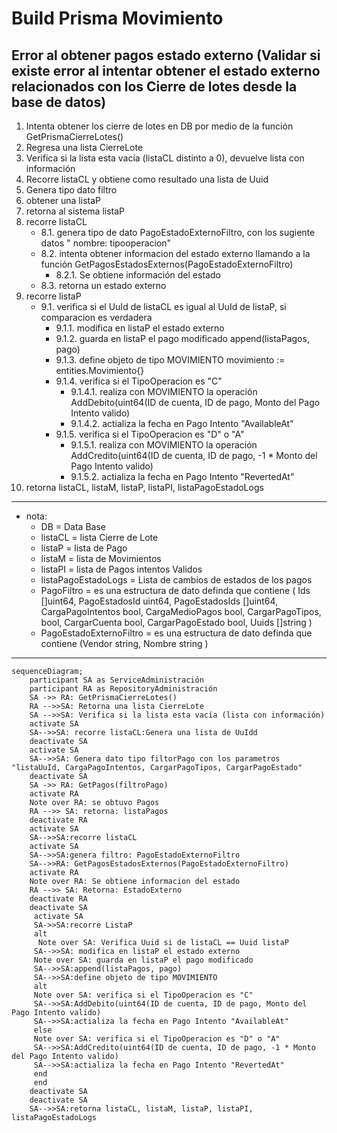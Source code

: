  # Build Prisma Movimiento

## Error al obtener pagos estado externo  (Validar si existe error al intentar obtener el estado externo relacionados con los Cierre de lotes desde la base de datos)
1. Intenta obtener los cierre de lotes en DB por medio de la función GetPrismaCierreLotes()
2. Regresa una lista CierreLote
3. Verifica si la lista esta vacía (listaCL distinto a 0), devuelve lista con información
4. Recorre listaCL y obtiene como resultado una lista de Uuid
5. Genera tipo dato filtro
6. obtener una listaP
7. retorna al sistema listaP
8. recorre listaCL
    - 8.1. genera tipo de dato PagoEstadoExternoFiltro, con los sugiente datos " nombre: tipooperacion"
    - 8.2. intenta obtener informacion del estado externo llamando a la función GetPagosEstadosExternos(PagoEstadoExternoFiltro)
      - 8.2.1. Se obtiene información del estado
    - 8.3. retorna un estado externo
9. recorre listaP
    - 9.1. verifica si el UuId de listaCL es igual al UuId de listaP, si comparacion es verdadera
        - 9.1.1. modifica en listaP el estado externo
        - 9.1.2. guarda en listaP el pago modificado append(listaPagos, pago)
        - 9.1.3. define objeto de tipo MOVIMIENTO movimiento := entities.Movimiento{}
        - 9.1.4. verifica si el TipoOperacion es "C"
            - 9.1.4.1. realiza con MOVIMIENTO la operación AddDebito(uint64(ID de cuenta, ID de pago, Monto del Pago Intento valido) 
            - 9.1.4.2. actializa la fecha en Pago Intento "AvailableAt"
        - 9.1.5. verifica si el TipoOperacion es "D" o "A"
            - 9.1.5.1. realiza con MOVIMIENTO la operación AddCredito(uint64(ID de cuenta, ID de pago, -1 * Monto del Pago Intento valido) 
            - 9.1.5.2. actializa la fecha en Pago Intento "RevertedAt"
10. retorna listaCL, listaM, listaP, listaPI, listaPagoEstadoLogs
***
- nota:
    * DB = Data Base
    * listaCL = lista Cierre de Lote
    * listaP = lista de Pago
    * listaM = lista de Movimientos
    * listaPI = lista de Pagos intentos Validos
    * listaPagoEstadoLogs = Lista de cambios de estados de los pagos
    * PagoFiltro = es una estructura de dato definda que contiene (	Ids []uint64, PagoEstadosId uint64, PagoEstadosIds []uint64, CargaPagoIntentos bool, CargaMedioPagos   bool,	CargarPagoTipos, bool,	CargarCuenta bool,	CargarPagoEstado  bool,	Uuids []string )
    * PagoEstadoExternoFiltro = es una estructura de dato definda que contiene (Vendor string, Nombre string )
***
```mermaid
sequenceDiagram;
    participant SA as ServiceAdministración
    participant RA as RepositoryAdministración
    SA ->> RA: GetPrismaCierreLotes()
    RA -->>SA: Retorna una lista CierreLote
    SA -->>SA: Verifica si la lista esta vacía (lista con información)
    activate SA
    SA-->>SA: recorre listaCL:Genera una lista de UuIdd 
    deactivate SA
    activate SA
    SA-->>SA: Genera dato tipo filtorPago con los parametros "listaUuId, CargaPagoIntentos,	CargarPagoTipos, CargarPagoEstado" 
    deactivate SA
    SA ->> RA: GetPagos(filtroPago)
    activate RA
    Note over RA: se obtuvo Pagos
    RA -->> SA: retorna: listaPagos 
    deactivate RA
    activate SA
    SA-->>SA:recorre listaCL
    activate SA
    SA-->>SA:genera filtro: PagoEstadoExternoFiltro
    SA-->>RA: GetPagosEstadosExternos(PagoEstadoExternoFiltro) 
    activate RA
    Note over RA: Se obtiene informacion del estado
    RA -->> SA: Retorna: EstadoExterno
    deactivate RA
    deactivate SA
     activate SA
     SA->>SA:recorre ListaP
     alt
      Note over SA: Verifica Uuid si de listaCL == Uuid listaP
     SA-->>SA: modifica en listaP el estado externo
     Note over SA: guarda en listaP el pago modificado 
     SA-->>SA:append(listaPagos, pago) 
     SA-->>SA:define objeto de tipo MOVIMIENTO 
     alt
     Note over SA: verifica si el TipoOperacion es "C"
     SA-->>SA:AddDebito(uint64(ID de cuenta, ID de pago, Monto del Pago Intento valido) 
     SA-->>SA:actializa la fecha en Pago Intento "AvailableAt"
     else
     Note over SA: verifica si el TipoOperacion es "D" o "A"
     SA-->>SA:AddCredito(uint64(ID de cuenta, ID de pago, -1 * Monto del Pago Intento valido) 
     SA-->>SA:actializa la fecha en Pago Intento "RevertedAt"
     end
     end
    deactivate SA
    deactivate SA
    SA-->>SA:retorna listaCL, listaM, listaP, listaPI, listaPagoEstadoLogs
```